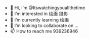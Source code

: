 - 👋 Hi, I’m @Itswatchingyouallthetime
- 👀 I’m interested in 绘画 摄影
- 🌱 I’m currently learning 绘画
- 💞️ I’m looking to collaborate on ...
- 📫 How to reach me 939236946

<!---
Itswatchingyouallthetime/Itswatchingyouallthetime is a ✨ special ✨ repository because its `README.md` (this file) appears on your GitHub profile.
You can click the Preview link to take a look at your changes.
--->
